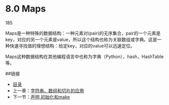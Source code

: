 # 8.0 Maps

185

Maps是一种特殊的数据结构：一种元素对(pair)的无序集合，pair的一个元素是key，对应的另一个元素是value，所以这个结构也称为关联数组或字典。这是一种快速寻找值的理想结构：给定key，对应的value可以迅速定位。

Maps这种数据结构在其他编程语言中也称为字典（Python），hash，HashTable等。

##链接
- [目录](directory.md)
- 上一章：[字符串、数组和切片的应用](07.6.md)
- 下一节：[声明,初始化和make](08.1.md)
